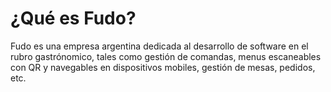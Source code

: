# ¿Qué es Fudo?

Fudo es una empresa argentina dedicada al desarrollo de software en el rubro gastrónomico, tales como gestión de comandas, menus escaneables con QR y navegables en dispositivos mobiles, gestión de mesas, pedidos, etc.
